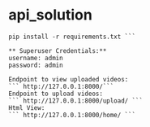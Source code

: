 # api_solution
```
pip install -r requirements.txt ```

** Superuser Credentials:**
username: admin 
password: admin

Endpoint to view uploaded videos:
``` http://127.0.0.1:8000/```
Endpoint to upload videos:
``` http://127.0.0.1:8000/upload/ ```
Html View:
``` http://127.0.0.1:8000/home/ ```
